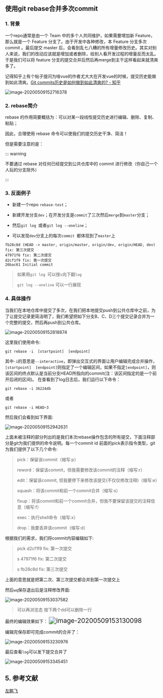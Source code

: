 ## 使用git rebase合并多次commit

### 1. 背景

一个repo通常是由一个 Team 中的多个人共同维护，如果需要增加新 Feature，那么就是一个 Feature 分支了。由于开发中各种修改，本 Feature 分支多次 commit 。最后提交 master 后，会看到乱七八糟的所有增量修改历史。其实对别人来说，我们的改动应该就是增加或者删除，给别人看开发过程的增量反而太乱。于是我们可以将 feature 分支的提交合并后然后再merge到主干这样看起来就清爽多了。


记得知乎上有个帖子提问为啥vue的作者尤大大在开发vue的时候，提交历史能做到如此清爽。[Git commits历史是如何做到如此清爽的? - 知乎](https://www.zhihu.com/question/61283395)

<img src="../.vuepress/public/image-20200509152716378.png" alt="image-20200509152716378" style="zoom:101%;" />


### 2. rebase简介

rebase 的作用简要概括为：可以对某一段线性提交历史进行编辑、删除、复制、粘贴；

因此，合理使用 rebase 命令可以使我们的提交历史干净、简洁！

但是需要注意的是：

::: warning

不要通过 rebase 对任何已经提交到公共仓库中的 commit 进行修改（你自己一个人玩的分支除外）

:::



### 3. 反面例子

- 新建一个repo `rebase-test`；

- 新建开发分支`dev`；在开发分支是`commit`了三次然后`merge`到`master`分支；
- 然后`git log `或者`git log --oneline`；
- 可以发现`dev`分支上的每次`commit `都体现到了`master`上

```shell
fb28c8d (HEAD -> master, origin/master, origin/dev, origin/HEAD, dev) fix: 第三次提交
47971f6 fix: 第二次提交
d2cf1f9 fix: 第一次提交
26bac61 Initial commit
```

> 如果用`git log `可以按`s`向下翻`log`
> 
> `git log --oneline` 可以一行展现



### 4. 具体操作

当我们在本地仓库中提交了多次，在我们把本地提交push到公共仓库中之前，为了让提交记录更简洁明了，我们希望把如下分支B、C、D三个提交记录合并为一个完整的提交，然后再push到公共仓库。

<img src="../.vuepress/public/image-20200509152818874.png" alt="image-20200509152818874" style="zoom:101%;" />

这里我们使用命令:

```javascript
git rebase -i  [startpoint]  [endpoint]

```

其中`-i`的意思是`--interactive`，即弹出交互式的界面让用户编辑完成合并操作，`[startpoint]  [endpoint]`则指定了一个编辑区间，如果不指定`[endpoint]`，则该区间的终点默认是当前分支HEAD所指向的commit(注：该区间指定的是一个前开后闭的区间)。
在查看到了log日志后，我们运行以下命令：

```
git rebase -i 36224db
```
或者

```
git rebase -i HEAD~3 

```

然后我们会看到如下界面:

<img src="../.vuepress/public/image-20200509152942631.png" alt="image-20200509152942631" style="zoom:101%;" />

上面未被注释的部分列出的是我们本次rebase操作包含的所有提交，下面注释部分是git为我们提供的命令说明。每一个commit id 前面的pick表示指令类型，git 为我们提供了以下几个命令:

> pick：保留该commit（缩写:p）
>
> reword：保留该commit，但我需要修改该commit的注释（缩写:r）
>
> edit：保留该commit, 但我要停下来修改该提交(不仅仅修改注释)（缩写:e）
>
> squash：将该commit和前一个commit合并（缩写:s）
>
> fixup：将该commit和前一个commit合并，但我不要保留该提交的注释信息（缩写:f）
>
> exec：执行shell命令（缩写:x）
>
> drop：我要丢弃该commit（缩写:d）


根据我们的需求，我们将commit内容编辑如下:

> pick d2cf1f9 fix: 第一次提交
>
> s 47971f6 fix: 第二次提交
> 
> s fb28c8d fix: 第三次提交

上面的意思就是把第二次、第三次提交都合并到第一次提交上

然后`wq`保存退出后是注释修改界面:

<img src="../.vuepress/public/image-20200509153037582.png" alt="image-20200509153037582" style="zoom:101%;" />


> 可以再浏览态 按下两个dd可以删除一行

最终的编辑效果如下：
<img src="../.vuepress/public/image-20200509153130098.png" alt="image-20200509153130098" style="zoom:150%;" />


编辑完保存即可完成commit的合并了：

<img src="../.vuepress/public/image-20200509153230976.png" alt="image-20200509153230976" style="zoom:101%;" />

最后查看`log`可以发下提交合并了

<img src="../.vuepress/public/image-20200509153345451.png" alt="image-20200509153345451" style="zoom:101%;" />



## 5. 参考文献

[左鹏飞](https://github.com/zuopf769) 


